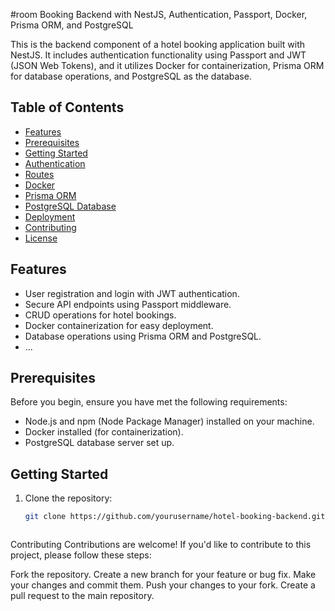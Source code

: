 #room Booking Backend with NestJS, Authentication, Passport, Docker, Prisma ORM, and PostgreSQL

This is the backend component of a hotel booking application built with NestJS. It includes authentication functionality using Passport and JWT (JSON Web Tokens), and it utilizes Docker for containerization, Prisma ORM for database operations, and PostgreSQL as the database.

## Table of Contents

- [Features](#features)
- [Prerequisites](#prerequisites)
- [Getting Started](#getting-started)
- [Authentication](#authentication)
- [Routes](#routes)
- [Docker](#docker)
- [Prisma ORM](#prisma-orm)
- [PostgreSQL Database](#postgresql-database)
- [Deployment](#deployment)
- [Contributing](#contributing)
- [License](#license)

## Features

- User registration and login with JWT authentication.
- Secure API endpoints using Passport middleware.
- CRUD operations for hotel bookings.
- Docker containerization for easy deployment.
- Database operations using Prisma ORM and PostgreSQL.
- ...

## Prerequisites

Before you begin, ensure you have met the following requirements:

- Node.js and npm (Node Package Manager) installed on your machine.
- Docker installed (for containerization).
- PostgreSQL database server set up.

## Getting Started

1. Clone the repository:

   ```bash
   git clone https://github.com/yourusername/hotel-booking-backend.git



Contributing
Contributions are welcome! If you'd like to contribute to this project, please follow these steps:

Fork the repository.
Create a new branch for your feature or bug fix.
Make your changes and commit them.
Push your changes to your fork.
Create a pull request to the main repository.
